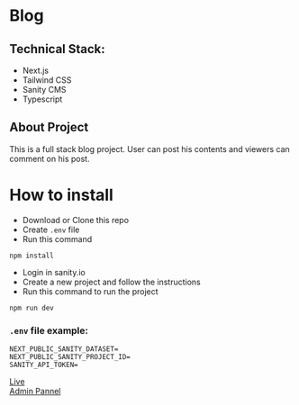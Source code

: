 # Blog

## Technical Stack:

- Next.js
- Tailwind CSS
- Sanity CMS
- Typescript


## About Project

This is a full stack blog project. User can post his contents and viewers can comment on his post. 

# How to install

- Download or Clone this repo
- Create `.env` file
- Run this command
```
npm install

```
- Login in sanity.io
- Create a new project and follow the instructions
-  Run this command to run the project
```
npm run dev
```

### `.env` file example:
  
```
NEXT_PUBLIC_SANITY_DATASET=
NEXT_PUBLIC_SANITY_PROJECT_ID=  
SANITY_API_TOKEN=
```

[Live](https://blog-with-next-js-fc07sp28w-alaminsahed.vercel.app/)
<br/>
[Admin Pannel](https://blog-medium.sanity.studio/desk)
